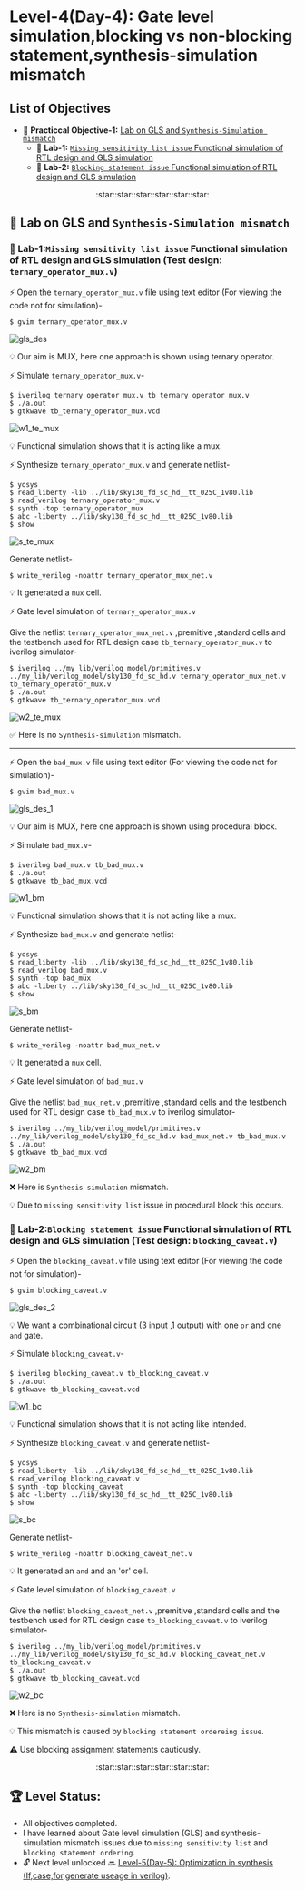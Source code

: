 # Level-4(Day-4): Gate level simulation,blocking vs non-blocking statement,synthesis-simulation mismatch


## List of Objectives

 - :dart: <b>Practiccal Objective-1:</b> [Lab on GLS and `Synthesis-Simulation mismatch`](#dart-lab-on-gls-and-synthesis-simulation-mismatch
)
   - :microscope: <b>Lab-1:</b> [`Missing sensitivity list issue` Functional simulation of RTL design and GLS simulation](#microscope-lab-1missing-sensitivity-list-issue-functional-simulation-of-rtl-design-and-gls-simulation-test-design-ternary_operator_muxv
)
   - :microscope: <b>Lab-2:</b> [`Blocking statement issue` Functional simulation of RTL design and GLS simulation](#microscope-lab-2blocking-statement-issue-functional-simulation-of-rtl-design-and-gls-simulation-test-design-blocking_caveatv)
     
 <div align="center">:star::star::star::star::star::star:</div> 
 
## :dart: Lab on GLS and `Synthesis-Simulation mismatch`
 ### :microscope: Lab-1:`Missing sensitivity list issue` Functional simulation of RTL design and GLS simulation (Test design: `ternary_operator_mux.v`)
   
   :zap: Open the `ternary_operator_mux.v` file using text editor (For viewing the code not for simulation)-
     
   ```
   $ gvim ternary_operator_mux.v 
   ```
   ![gls_des](images/gls_des.png)

   :bulb: Our aim is MUX, here one approach is shown using ternary operator.
   
   :zap: Simulate `ternary_operator_mux.v`-

   ```
   $ iverilog ternary_operator_mux.v tb_ternary_operator_mux.v
   $ ./a.out
   $ gtkwave tb_ternary_operator_mux.vcd

   ```

   ![w1_te_mux](images/w1_te_mux.png)

   :bulb: Functional simulation shows that it is acting like a mux.

   :zap: Synthesize `ternary_operator_mux.v` and generate netlist-
   
   ```
   $ yosys
   $ read_liberty -lib ../lib/sky130_fd_sc_hd__tt_025C_1v80.lib
   $ read_verilog ternary_operator_mux.v
   $ synth -top ternary_operator_mux
   $ abc -liberty ../lib/sky130_fd_sc_hd__tt_025C_1v80.lib
   $ show
   ```
   ![s_te_mux](images/s_te_mux.png)

   Generate netlist-
   
   ```
   $ write_verilog -noattr ternary_operator_mux_net.v
   ```

   :bulb: It generated a `mux` cell.

   :zap: Gate level simulation of `ternary_operator_mux.v`
   
   
 Give the netlist `ternary_operator_mux_net.v` ,premitive ,standard cells and the testbench used for RTL design case `tb_ternary_operator_mux.v` to iverilog simulator-
    
   ```
   $ iverilog ../my_lib/verilog_model/primitives.v ../my_lib/verilog_model/sky130_fd_sc_hd.v ternary_operator_mux_net.v tb_ternary_operator_mux.v
   $ ./a.out
   $ gtkwave tb_ternary_operator_mux.vcd

   ```
   ![w2_te_mux](images/w2_te_mux.png)

   :white_check_mark: Here is no `Synthesis-simulation` mismatch.

  ---

  :zap: Open the `bad_mux.v` file using text editor (For viewing the code not for simulation)-
     
   ```
   $ gvim bad_mux.v 
   ```
   ![gls_des_1](images/gls_des_1.png)

   :bulb: Our aim is MUX, here one approach is shown using procedural block.
   
   :zap: Simulate `bad_mux.v`-

   ```
   $ iverilog bad_mux.v tb_bad_mux.v
   $ ./a.out
   $ gtkwave tb_bad_mux.vcd

   ```

   ![w1_bm](images/w1_bm.png)

   :bulb: Functional simulation shows that it is not acting like a mux.

   :zap: Synthesize `bad_mux.v` and generate netlist-
   
   ```
   $ yosys
   $ read_liberty -lib ../lib/sky130_fd_sc_hd__tt_025C_1v80.lib
   $ read_verilog bad_mux.v
   $ synth -top bad_mux
   $ abc -liberty ../lib/sky130_fd_sc_hd__tt_025C_1v80.lib
   $ show
   ```
   ![s_bm](images/s_bm.png)

   Generate netlist-
   
   ```
   $ write_verilog -noattr bad_mux_net.v
   ```

   :bulb: It generated a `mux` cell.

   :zap: Gate level simulation of `bad_mux.v`
   
   
 Give the netlist `bad_mux_net.v` ,premitive ,standard cells and the testbench used for RTL design case `tb_bad_mux.v` to iverilog simulator-
    
   ```
   $ iverilog ../my_lib/verilog_model/primitives.v ../my_lib/verilog_model/sky130_fd_sc_hd.v bad_mux_net.v tb_bad_mux.v
   $ ./a.out
   $ gtkwave tb_bad_mux.vcd

   ```
   ![w2_bm](images/w2_bm.png)

   :x: Here is `Synthesis-simulation` mismatch.

   :bulb: Due to `missing sensitivity list` issue in procedural block this occurs.
   
 ### :microscope: Lab-2:`Blocking statement issue` Functional simulation of RTL design and GLS simulation (Test design: `blocking_caveat.v`)
   
   :zap: Open the `blocking_caveat.v` file using text editor (For viewing the code not for simulation)-
     
   ```
   $ gvim blocking_caveat.v 
   ```
   ![gls_des_2](images/gls_des_2.png)

   :bulb: We want a combinational circuit (3 input ,1 output) with one `or` and one `and` gate.
   
   :zap: Simulate `blocking_caveat.v`-

   ```
   $ iverilog blocking_caveat.v tb_blocking_caveat.v
   $ ./a.out
   $ gtkwave tb_blocking_caveat.vcd

   ```

   ![w1_bc](images/w1_bc.png)

   :bulb: Functional simulation shows that it is not acting like intended.

   :zap: Synthesize `blocking_caveat.v` and generate netlist-
   
   ```
   $ yosys
   $ read_liberty -lib ../lib/sky130_fd_sc_hd__tt_025C_1v80.lib
   $ read_verilog blocking_caveat.v
   $ synth -top blocking_caveat
   $ abc -liberty ../lib/sky130_fd_sc_hd__tt_025C_1v80.lib
   $ show
   ```
   ![s_bc](images/s_bc.png)

   Generate netlist-
   
   ```
   $ write_verilog -noattr blocking_caveat_net.v
   ```

   :bulb: It generated an `and` and an 'or' cell.

   :zap: Gate level simulation of `blocking_caveat.v`
   
   
 Give the netlist `blocking_caveat_net.v` ,premitive ,standard cells and the testbench used for RTL design case `tb_blocking_caveat.v` to iverilog simulator-
    
   ```
   $ iverilog ../my_lib/verilog_model/primitives.v ../my_lib/verilog_model/sky130_fd_sc_hd.v blocking_caveat_net.v tb_blocking_caveat.v
   $ ./a.out
   $ gtkwave tb_blocking_caveat.vcd

   ```
   ![w2_bc](images/w2_bc.png)

   :x: Here is no `Synthesis-simulation` mismatch.
   
   :bulb: This mismatch is caused by `blocking statement ordereing issue`.

   :warning: Use blocking assignment statements cautiously.
 
   <div align="center">:star::star::star::star::star::star:</div> 
   
## :trophy: Level Status: 

- All objectives completed.
- I have learned about Gate level simulation (GLS) and synthesis-simulation mismatch issues due to `missing sensitivity list` and `blocking statement ordering`.
- 🔓 Next level unlocked 🔜 [Level-5(Day-5): Optimization in synthesis (If,case,for,generate useage in verilog)](../Level_5/readme.md).




